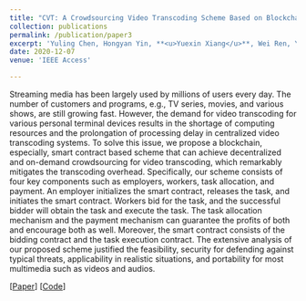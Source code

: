 ```yaml
---
title: "CVT: A Crowdsourcing Video Transcoding Scheme Based on Blockchain Smart Contracts"
collection: publications
permalink: /publication/paper3
excerpt: 'Yuling Chen, Hongyan Yin, **<u>Yuexin Xiang</u>**, Wei Ren, Yi Ren, and Neal Naixue Xiong'
date: 2020-12-07
venue: 'IEEE Access'

---
```


Streaming media has been largely used by millions of users every day. The number of customers and programs, e.g., TV series, movies, and various shows, are still growing fast. However, the demand for video transcoding for various personal terminal devices results in the shortage of computing resources and the prolongation of processing delay in centralized video transcoding systems. To solve this issue, we propose a blockchain, especially, smart contract based scheme that can achieve decentralized and on-demand crowdsourcing for video transcoding, which remarkably mitigates the transcoding overhead. Specifically, our scheme consists of four key components such as employers, workers, task allocation, and payment. An employer initializes the smart contract, releases the task, and initiates the smart contract. Workers bid for the task, and the successful bidder will obtain the task and execute the task. The task allocation mechanism and the payment mechanism can guarantee the profits of both and encourage both as well. Moreover, the smart contract consists of the bidding contract and the task execution contract. The extensive analysis of our proposed scheme justified the feasibility, security for defending against typical threats, applicability in realistic situations, and portability for most multimedia such as videos and audios.

[[Paper](https://ieeexplore.ieee.org/abstract/document/9285293)] [[Code](https://github.com/Y-Xiang-hub/Crowdsourcing-With-Smart-Contract)]




